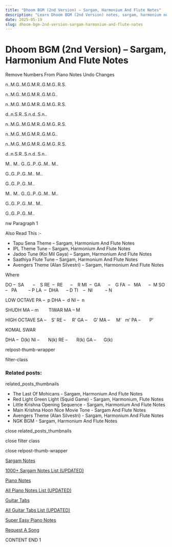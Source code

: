 ```yaml
---
title: "Dhoom BGM (2nd Version) – Sargam, Harmonium And Flute Notes"
description: "Learn Dhoom BGM (2nd Version) notes, sargam, harmonium notations and flute notes. Easy step-by-step tutorial for beginners."
date: 2025-05-19
slug: dhoom-bgm-2nd-version-sargam-harmonium-and-flute-notes
---
```


# Dhoom BGM (2nd Version) – Sargam, Harmonium And Flute Notes

Remove Numbers From Piano Notes
Undo Changes



n..M.G..M.G.M.R..G.M.G..R.S.

n..M.G..M.G.M.R..G.M.G..

n..M.G..M.G.M.R..G.M.G..R.S.

d..n.S.R..S.n.d..S.n..



n..M.G..M.G.M.R..G.M.G..R.S.

n..M.G..M.G.M.R..G.M.G..

n..M.G..M.G.M.R..G.M.G..R.S.

d..n.S.R..S.n.d..S.n..



M.. M.. G..G..P..G..M.. M..

G..G..P..G..M.. M..

G..G..P..G..M..



M.. M.. G..G..P..G..M.. M..

G..G..P..G..M.. M..

G..G..P..G..M..

nw Paragraph 1



Also Read This :-

* Tapu Sena Theme – Sargam, Harmonium And Flute Notes
* IPL Theme Tune – Sargam, Harmonium And Flute Notes
* Jadoo Tune (Koi Mil Gaya) – Sargam, Harmonium And Flute Notes
* Saathiya Flute Tune – Sargam, Harmonium And Flute Notes
* Avengers Theme (Alan Silvestri) – Sargam, Harmonium And Flute Notes

Where

DO –  SA       –    S
RE  –  RE      –    R
MI  –  GA      –    G
FA  –   MA      –  M
SO  –   PA         – P
LA  –  DHA      – D
TI    –  NI          – N

LOW OCTAVE
PA –  p
DHA –  d
NI –  n

SHUDH MA – m        TIWAR MA – M

HIGH OCTAVE
SA –    S’
RE –     R’
GA –     G’
MA –     M’   m’
PA –       P’

KOMAL SWAR

DHA –  D(k)
NI –       N(k)
RE –       R(k)
GA –      G(k)

relpost-thumb-wrapper

filter-class

### Related posts:

related_posts_thumbnails

* The Last Of Mohicans  - Sargam, Harmonium And Flute Notes
* Red Light Green Light (Squid Game) - Sargam, Harmonium, Flute Notes
* Little Krishna Opening Sequence - Sargam, Harmonium And Flute Notes
* Main Krishna Hoon Nice Movie Tone - Sargam And Flute Notes
* Avengers Theme (Alan Silvestri) - Sargam, Harmonium And Flute Notes
* NGK BGM - Sargam, Harmonium And Flute Notes

close related_posts_thumbnails

close filter class

close relpost-thumb-wrapper

[Sargam Notes](/sargam-notes.html)

[1000+ Sargam Notes List (UPDATED)](/all-songs-list-sargam-notes.html)

[Piano Notes](/piano-notes.html)

[All Piano Notes List (UPDATED)](/all-songs-list-piano-notes.html)

[Guitar Tabs](/guitar-tabs.html)

[All Guitar Tabs List (UPDATED)](/all-songs-list-guitar-tabs.html)

[Super Easy Piano Notes](https://studywall.in/)

[Request A Song](/request-a-song.html)

CONTENT END 1

